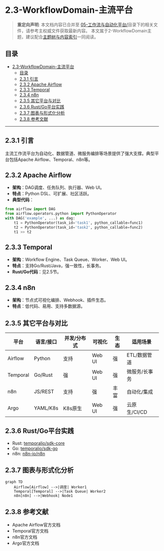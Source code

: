 # 2.3-WorkflowDomain-主流平台

> **重定向声明**: 本文档内容已合并至 [05-工作流与自动化平台/](05-工作流与自动化平台/)目录下的相关文件，请参考主权威文件获取最新内容。
> 本文属于2-WorkflowDomain主题，建议配合[主题树与内容索引](./00-主题树与内容索引.md)一同阅读。

## 目录

- [2.3-WorkflowDomain-主流平台](#23-workflowdomain-主流平台)
  - [目录](#目录)
  - [2.3.1 引言](#231-引言)
  - [2.3.2 Apache Airflow](#232-apache-airflow)
  - [2.3.3 Temporal](#233-temporal)
  - [2.3.4 n8n](#234-n8n)
  - [2.3.5 其它平台与对比](#235-其它平台与对比)
  - [2.3.6 Rust/Go平台实践](#236-rustgo平台实践)
  - [2.3.7 图表与形式化分析](#237-图表与形式化分析)
  - [2.3.8 参考文献](#238-参考文献)

---

## 2.3.1 引言

主流工作流平台为自动化、数据管道、微服务编排等场景提供了强大支撑。典型平台包括Apache Airflow、Temporal、n8n等。

## 2.3.2 Apache Airflow

- **架构**：DAG调度、任务队列、执行器、Web UI。
- **特点**：Python DSL、可扩展、社区活跃。
- **典型代码**：

```python
from airflow import DAG
from airflow.operators.python import PythonOperator
with DAG('example', ...) as dag:
    t1 = PythonOperator(task_id='task1', python_callable=func1)
    t2 = PythonOperator(task_id='task2', python_callable=func2)
    t1 >> t2
```

## 2.3.3 Temporal

- **架构**：Workflow Engine、Task Queue、Worker、Web UI。
- **特点**：支持Go/Rust/Java，强一致性，长事务。
- **Rust/Go代码**：见2.5节。

## 2.3.4 n8n

- **架构**：节点式可视化编排、Webhook、插件生态。
- **特点**：低代码、易用、支持多数据源。

## 2.3.5 其它平台与对比

| 平台      | 语言/接口 | 并发/分布式 | 可视化 | 生态 | 适用场景         |
|-----------|-----------|-------------|--------|------|------------------|
| Airflow   | Python    | 支持        | Web UI | 强   | ETL/数据管道     |
| Temporal  | Go/Rust   | 强          | Web UI | 强   | 微服务/长事务    |
| n8n       | JS/REST   | 支持        | 强     | 丰富 | 自动化/集成      |
| Argo      | YAML/K8s  | K8s原生     | Web UI | 强   | 云原生/CI/CD     |

## 2.3.6 Rust/Go平台实践

- Rust: [temporalio/sdk-core](https://github.com/temporalio/sdk-core)
- Go: [temporalio/sdk-go](https://github.com/temporalio/sdk-go)
- n8n: [n8n-io/n8n](https://github.com/n8n-io/n8n)

## 2.3.7 图表与形式化分析

```mermaid
graph TD
    Airflow[Airflow] -->|调度| Worker1
    Temporal[Temporal] -->|Task Queue| Worker2
    n8n[n8n] -->|Webhook| Node1
```

## 2.3.8 参考文献

- Apache Airflow官方文档
- Temporal官方文档
- n8n官方文档
- Argo官方文档
